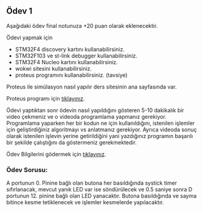## Ödev 1
Aşağıdaki ödev final notunuza +20 puan olarak eklenecektir.

Ödevi yapmak için
- STM32F4 discovery kartını kullanabilirsiniz.
- STM32F103 ve  st-link debugger kullanabilirsiniz.
- STM32F4 Nucleo kartını kullanabilirsiniz.
- wokwi sitesini kullanabilirsiniz.
- proteus programını kullanabilirsiniz. (tavsiye)

Proteus ile simülasyon nasıl yapılır ders sitesinin ana sayfasında var.

Proteus programı için [tıklayınız](https://drive.google.com/file/d/1g7SfHD0NUVeudiIlYYxPVaYGqk-GU8t5/view?usp=sharing).

Ödevi yaptıktan sonr ödevin nasıl yapıldığını gösteren 5-10 dakikalık bir video çekmeniz ve o videoda  programlama yapmanız gerekiyor. Programlama yaparken her bir kodun ne için kullanıldığını,  istenilen işlemler için geliştirdiğiniz algoritmayı vs  anlatmanız gerekiyor. Ayrıca videoda sonuç olarak istenilen işlevin yerine getirildiğini yani yazdığınız programın başarılı bir şekilde çalıştığını da göstermeniz gerekmektedir.

Ödev Bilgilerini gödermek için [tıklayınız](https://forms.gle/WZA4ms21wLQ7CJQr7).

### Ödev Sorusu:

A portunun 0. Pinine bağlı olan butona her basıldığında systick timer sıfırlanacak, mevcut yanık LED var ise söndürülecek ve 0.5 saniye sonra D portunun 12. pinine bağlı olan LED yanacaktır.  Butona basıldığında ve sayma bitince kesme tetiklenecek ve işlemler kesmelerde yapılacaktır. 



